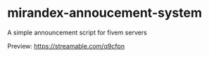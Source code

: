 # mirandex-annoucement-system
A simple announcement script for fivem servers

Preview: https://streamable.com/q9cfpn
